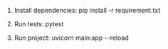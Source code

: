 1) Install dependencies: pip install -r requirement.txt 

2) Run tests: pytest

3) Run project: uvicorn main:app --reload